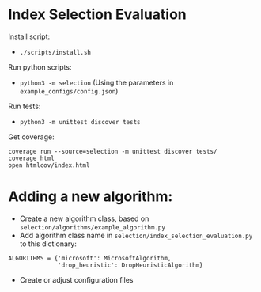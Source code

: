 # Index Selection Evaluation

Install script:
* `./scripts/install.sh`

Run python scripts:
* `python3 -m selection`
(Using the parameters in `example_configs/config.json`)

Run tests:
* `python3 -m unittest discover tests`

Get coverage:
```
coverage run --source=selection -m unittest discover tests/
coverage html
open htmlcov/index.html
```

# Adding a new algorithm:
* Create a new algorithm class, based on `selection/algorithms/example_algorithm.py`
* Add algorithm class name in `selection/index_selection_evaluation.py` to this dictionary:
```
ALGORITHMS = {'microsoft': MicrosoftAlgorithm,
              'drop_heuristic': DropHeuristicAlgorithm}
```
* Create or adjust configuration files
